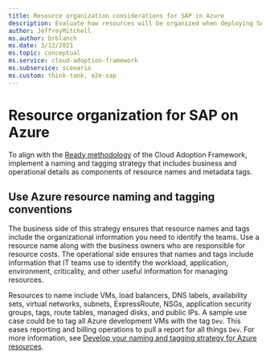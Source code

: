 ```yaml
---
title: Resource organization considerations for SAP in Azure
description: Evaluate how resources will be organized when deploying SAP to Azure.
author: JeffreyMitchell
ms.author: brblanch
ms.date: 3/12/2021
ms.topic: conceptual
ms.service: cloud-adoption-framework
ms.subservice: scenario
ms.custom: think-tank, e2e-sap
---
```


<!-- docutune:casing "Azure Fence Agent" -->
<!-- docutune:ignore DB -->

# Resource organization for SAP on Azure

To align with the [Ready methodology](../../ready/index.md) of the Cloud Adoption Framework, implement a naming and tagging strategy that includes business and operational details as components of resource names and metadata tags.

## Use Azure resource naming and tagging conventions

The business side of this strategy ensures that resource names and tags include the organizational information you need to identify the teams. Use a resource name along with the business owners who are responsible for resource costs. The operational side ensures that names and tags include information that IT teams use to identify the workload, application, environment, criticality, and other useful information for managing resources.

Resources to name include VMs, load balancers, DNS labels, availability sets, virtual networks, subnets, ExpressRoute, NSGs, application security groups, tags, route tables, managed disks, and public IPs. A sample use case could be to tag all Azure development VMs with the tag `Dev`. This eases reporting and billing operations to pull a report for all things `Dev`. For more information, see [Develop your naming and tagging strategy for Azure resources](../../ready/azure-best-practices/naming-and-tagging.md).